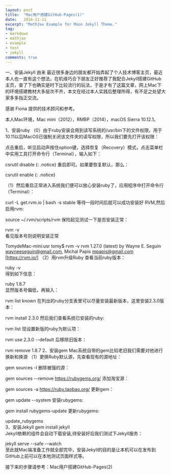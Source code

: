 ```yaml
---
layout: post
title:  "Mac用户搭建GitHub-Pages(1)"
date:   2016-11-11
excerpt: "MathJax Example for Moon Jekyll Theme."
tag:
- markdown 
- mathjax
- example
- test
- jekyll
comments: true
---
```


一、安装Jekyll
由来
最近很多身边的朋友都开始弄起了个人技术博客主页，最近本人也一直有这个想法，在机缘巧合下朋友正好推荐了我配合Jekyll搭建GitHub主页，查了下也确实是时下比较流行的玩法，于是才有了这篇文章，网上Mac下的环境搭建教材大多层次不齐，本文在经过本人实践后整理所得，有不足之处望大家多多指正交流。

感谢 Fiona 提供的技术顾问和参考。

本人Mac环境，Mac mini（2012），RMBP（2014），macOS Sierra 10.12.1。

1、安装ruby
（0）由于ruby安装会用到读写系统的/usr/bin下的文件权限，用于10.11以后MacOS已强制关闭该文件夹的读写权限，所以我们要先打开该权限：

点击重启，听见启动声按住option键，选择恢复（Recovery）模式，点击菜单栏中实用工具打开命令行（Terminal），输入如下：

csrutil disable
{: .notice}
重启即可。如果要恢复默认，那么：

csrutil enable
{: .notice}

（1）然后重启正常进入系统我们便可以放心安装ruby了，应用程序中打开命令行（Terminal）：

curl -L get.rvm.io | bash -s stable
等待一段时间后就可以成功安装好 RVM,然后启用rvm:

source ~/.rvm/scripts/rvm
保险起见测试一下是否安装正常：

rvm -v  
看见版本号则说明安装正常

TomydeMac-mini:usr tomy$ rvm -v
rvm 1.27.0 (latest) by Wayne E. Seguin <wayneeseguin@gmail.com>, Michal Papis <mpapis@gmail.com> [https://rvm.io/]
（2）用rvm升级Ruby 查看当前ruby版本：

ruby -v  
得到如下信息：

ruby 1.8.7  
显然版本号偏低，再输入：

rvm list known 
在列出的ruby分支表里可以尽量安装最新版本，这里安装2.3.0版本：

rvm install  2.3.0
然后我们查看系统已安装的ruby:

rvm list
现设置新版的ruby为默认项：

rvm use 2.3.0 --default 
后移除旧版本：

rvm remove 1.8.7
2、安装gem
Mac系统自带的gem比较老旧我们需要对他进行换新和换源 （1）更换Ruby默认源，先查看现有的源地址：

gem sources -l
删除被强的源：

gem sources --remove https://rubygems.org/
添加淘宝源：

gem sources -a https://ruby.taobao.org/
更新gem：

gem update --system 
安装rubygems:

gem install rubygems-update
更新rubygems:

update_rubygems    
3、安装Jekyll
gem install jekyll    
Jekyll依赖的组件会自动下载安装,待安装好后我们测试下Jekyll服务：

jekyll serve --safe --watch    
至此就Mac端准备工作就全部完毕，安装Jekyll的目的是让本机可以在发布到GitHub上前可以在本地测试页面样式等。

接下来的步骤请参考：Mac用户搭建GitHub-Pages(2)
